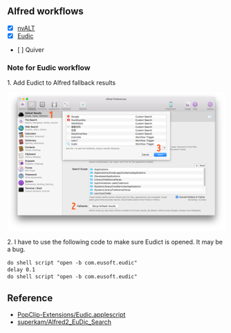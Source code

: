 ## Alfred workflows

- [x] [nvALT](https://github.com/cdpath/nvALT)
- [x] [Eudic](https://github.com/cdpath/alfred/blob/master/workflows/Eudic.alfredworkflow)
- [ ] Quiver

### Note for Eudic workflow

1\. Add Eudict to Alfred fallback results

![setup fallback results](./imgs/setup_fallback_results.png)

2\. I have to use the following code to make sure Eudict is opened. It may be a bug.

```AppleScript
do shell script "open -b com.eusoft.eudic"
delay 0.1
do shell script "open -b com.eusoft.eudic"
```


## Reference

- [PopClip-Extensions/Eudic.applescript](https://github.com/pilotmoon/PopClip-Extensions/blob/43c4baac8692feb6ce596483d79bcce0b20cfbad/source/Eudic_Free/Eudic.applescript)
- [superkam/Alfred2_EuDic_Search](https://github.com/superkam/Alfred2_EuDic_Search)

